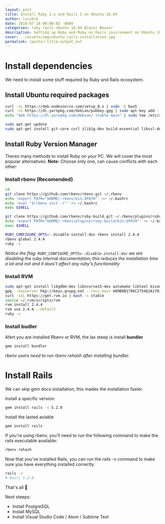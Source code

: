 ```yaml
---
layout: post
title: Install Ruby 2.x and Rails 5 on Ubuntu 18.04
author: luishck
date: 2018-07-18 00:00:03 -0600
categories: ruby rails ubuntu 18.04 Bionic Beaver
description: Setting up Ruby and Ruby on Rails invironment on Ubuntu 18.04
cover: ../assets/img/ubuntu-rails-installation.jpg
permalink: /posts/:title:output_ext
---
```

# Install dependencies
We need to install some stuff required by Ruby and Rails ecosystem.

## Install Ubuntu required packages

```bash
curl -sL https://deb.nodesource.com/setup_8.x | sudo -E bash -
curl -sS https://dl.yarnpkg.com/debian/pubkey.gpg | sudo apt-key add -
echo "deb https://dl.yarnpkg.com/debian/ stable main" | sudo tee /etc/apt/sources.list.d/yarn.list

sudo apt-get update
sudo apt-get install git-core curl zlib1g-dev build-essential libssl-dev libreadline-dev libyaml-dev libsqlite3-dev sqlite3 libxml2-dev libxslt1-dev libcurl4-openssl-dev software-properties-common libffi-dev nodejs yarn
```

## Install Ruby Version Manager
Theres many methods to install Ruby on your PC. We will cover the most popular alternatives.
**Note:** Choose only one, can cause conflicts with each other:

### Install **rbenv** (Recomended)

```bash
cd
git clone https://github.com/rbenv/rbenv.git ~/.rbenv
echo 'export PATH="$HOME/.rbenv/bin:$PATH"' >> ~/.bashrc
echo 'eval "$(rbenv init -)"' >> ~/.bashrc
exec $SHELL

git clone https://github.com/rbenv/ruby-build.git ~/.rbenv/plugins/ruby-build
echo 'export PATH="$HOME/.rbenv/plugins/ruby-build/bin:$PATH"' >> ~/.bashrc
exec $SHELL

RUBY_CONFIGURE_OPTS=--disable-install-doc rbenv install 2.4.4
rbenv global 2.4.4
ruby -v
```

_Notice the flag: `RUBY_CONFIGURE_OPTS=--disable-install-doc` we are disabling the ruby internal documentation, this reduces the installation time a lot and not and it does't affect any ruby's ​​functionality_

### Install **RVM**

```bash
sudo apt-get install libgdbm-dev libncurses5-dev automake libtool bison libffi-dev
gpg --keyserver hkp://keys.gnupg.net --recv-keys 409B6B1796C275462A1703113804BB82D39DC0E3 7D2BAF1CF37B13E2069D6956105BD0E739499BDB
curl -sSL https://get.rvm.io | bash -s stable
source ~/.rvm/scripts/rvm
rvm install 2.4.4
rvm use 2.4.4 --default
ruby -v
```

### Install budler
Afert you are installed Rbenv or RVM, the las steep is install **bundler**

```bash
gem install bundler
```

_rbenv users need to run rbenv rehash after installing bundler._

# Install Rails
We can skip gem docs installation, this mades the installation faster.

Install a specific version:

```bash
gem install rails -v 5.2.0
```

Install the lasted aviable

```bash
gem install rails
```

If you're using rbenv, you'll need to run the following command to make the rails executable available:

```bash
rbenv rehash
```

Now that you've installed Rails, you can run the rails -v command to make sure you have everything installed correctly:

```bash
rails -v
# Rails 5.2.0
```

That's all 🙌

Next steeps:
+ Install PostgreSQL
+ Install MySQL
+ Install Visual Studio Code / Atom / Sublime Text